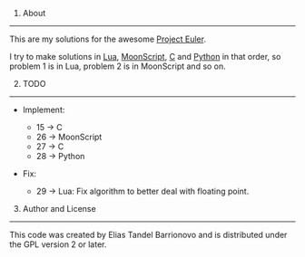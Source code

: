 1. About
-----

This are my solutions for the awesome [Project Euler](http://projecteuler.net/).

I try to make solutions in [Lua](http://www.lua.org), [MoonScript](http://moonscript.org), [C](http://en.wikipedia.org/wiki/C_%28programming_language%29) and [Python](http://www.python.org) in that order, so problem 1 is in Lua, problem 2 is in MoonScript and so on.

2. TODO
-----
- Implement:
    * 15 -> C
    * 26 -> MoonScript
    * 27 -> C
    * 28 -> Python

- Fix:
    * 29 -> Lua: Fix algorithm to better deal with floating point.

3. Author and License
-----

This code was created by Elias Tandel Barrionovo and is distributed under the GPL version 2 or later.
